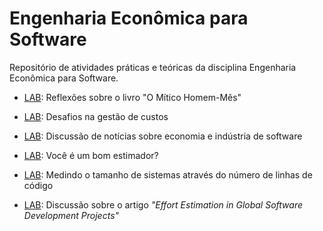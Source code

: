 # Engenharia Econômica para Software

Repositório de atividades práticas e teóricas da disciplina Engenharia Econômica para Software.


* [LAB](docs/lab-mitico-homem-mes.md): Reflexões sobre o livro "O Mítico Homem-Mês"

* [LAB](docs/lab-gestao-custos.md): Desafios na gestão de custos

* [LAB](docs/lab-noticias-abes.md): Discussão de notícias sobre economia e indústria de software

* [LAB](docs/lab-teste-estimativa.md): Você é um bom estimador?

* [LAB](docs/lab-tamanho-sistema-ferramenta-ck.md): Medindo o tamanho de sistemas através do número de linhas de código

* [LAB](docs/lab-artigo-icgse-effort-estimation.md): Discussão sobre o artigo _"Effort Estimation in Global Software Development Projects"_

